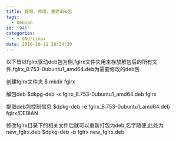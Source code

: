 ```yaml
---
title: 提取、修改、重建deb包
tags:
  - Debian
id: '945'
categories:
  - - GNU/Linux
date: 2010-10-11 20:34:38
---
```


以下皆以fglrx驱动deb包为例,fglrx文件夹用来存放解包后的所有文件,fglrx_8.753-0ubuntu1_amd64.deb为需要修改的deb包
<!-- more -->
创建fglrx文件夹
$ mkdir fglrx

解包deb
$dkpg-deb -x fglrx_8.753-0ubuntu1_amd64.deb fglrx

提取deb包控制信息
$dpkg-deb -e fglrx_8.753-0ubuntu1_amd64.deb fglrx/DEBIAN

修改fglrx目录下的相关文件后就可以重新打包为deb,名字随便,此处为new_fglrx.deb
$dpkg-deb -b fglrx new_fglrx.deb